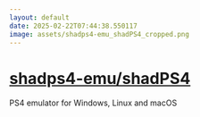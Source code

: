 ```yaml
---
layout: default
date: 2025-02-22T07:44:38.550117
image: assets/shadps4-emu_shadPS4_cropped.png
---
```


# [shadps4-emu/shadPS4](https://github.com/shadps4-emu/shadPS4)

PS4 emulator for Windows, Linux and macOS
